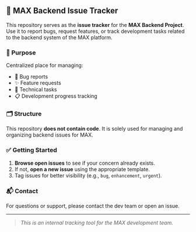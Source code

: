 ## 🐞 MAX Backend Issue Tracker

This repository serves as the **issue tracker** for the **MAX Backend Project**. Use it to report bugs, request features, or track development tasks related to the backend system of the MAX platform.

### 📌 Purpose

Centralized place for managing:

- 🐛 Bug reports  
- ✨ Feature requests  
- 🔧 Technical tasks  
- 📋 Development progress tracking

### 🗂️ Structure

This repository **does not contain code**. It is solely used for managing and organizing backend issues for MAX.

### ✅ Getting Started

1. **Browse open issues** to see if your concern already exists.
2. If not, **open a new issue** using the appropriate template.
3. Tag issues for better visibility (e.g., `bug`, `enhancement`, `urgent`).

### 📬 Contact

For questions or support, please contact the dev team or open an issue.

---

> _This is an internal tracking tool for the MAX development team._
